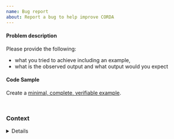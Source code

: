 ```yaml
---
name: Bug report
about: Report a bug to help improve CORDA
---
```


<!--

Before you create a new problem report, please look through the list of existing open
 and closed issues to see if there are similar ones.

https://github.com/resendislab/corda/issues

-->

#### Problem description

Please provide the following:
* what you tried to achieve including an example,
* what is the observed output and what output would you expect

#### Code Sample

Create a [minimal, complete, verifiable example](https://stackoverflow.com/help/mcve).

<!-- Paste your code between the ``` tickmarks below or link to a gist. -->
```python

```

<!-- If there was a crash, please include the traceback between the ``` tickmarks below. -->
```

```

### Context

<!-- Please run the following code and paste the output between the ``` tickmarks below
inside the details block.

python -c "import cobra; cobra.show_versions()"

-->

<details>

```
```

</details>
